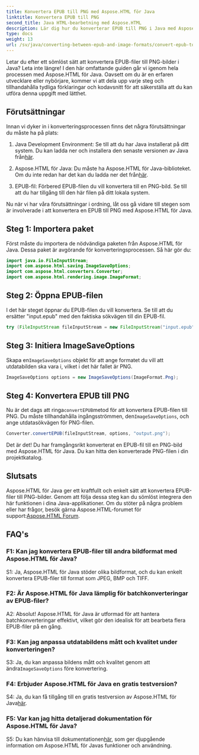 ```yaml
---
title: Konvertera EPUB till PNG med Aspose.HTML för Java
linktitle: Konvertera EPUB till PNG
second_title: Java HTML-bearbetning med Aspose.HTML
description: Lär dig hur du konverterar EPUB till PNG i Java med Aspose.HTML för Java. Steg-för-steg-guide för sömlös konvertering.
type: docs
weight: 13
url: /sv/java/converting-between-epub-and-image-formats/convert-epub-to-png/
---
```

Letar du efter ett sömlöst sätt att konvertera EPUB-filer till PNG-bilder i Java? Leta inte längre! I den här omfattande guiden går vi igenom hela processen med Aspose.HTML för Java. Oavsett om du är en erfaren utvecklare eller nybörjare, kommer vi att dela upp varje steg och tillhandahålla tydliga förklaringar och kodavsnitt för att säkerställa att du kan utföra denna uppgift med lätthet.

## Förutsättningar

Innan vi dyker in i konverteringsprocessen finns det några förutsättningar du måste ha på plats:

1.  Java Development Environment: Se till att du har Java installerat på ditt system. Du kan ladda ner och installera den senaste versionen av Java från[här](https://www.oracle.com/java/technologies/javase-downloads.html).

2. Aspose.HTML för Java: Du måste ha Aspose.HTML för Java-biblioteket. Om du inte redan har det kan du ladda ner det från[här](https://releases.aspose.com/html/java/).

3. EPUB-fil: Förbered EPUB-filen du vill konvertera till en PNG-bild. Se till att du har tillgång till den här filen på ditt lokala system.

Nu när vi har våra förutsättningar i ordning, låt oss gå vidare till stegen som är involverade i att konvertera en EPUB till PNG med Aspose.HTML för Java.

## Steg 1: Importera paket

Först måste du importera de nödvändiga paketen från Aspose.HTML för Java. Dessa paket är avgörande för konverteringsprocessen. Så här gör du:

```java
import java.io.FileInputStream;
import com.aspose.html.saving.ImageSaveOptions;
import com.aspose.html.converters.Converter;
import com.aspose.html.rendering.image.ImageFormat;
```

## Steg 2: Öppna EPUB-filen

I det här steget öppnar du EPUB-filen du vill konvertera. Se till att du ersätter "input.epub" med den faktiska sökvägen till din EPUB-fil.

```java
try (FileInputStream fileInputStream = new FileInputStream("input.epub")) {
```

## Steg 3: Initiera ImageSaveOptions

 Skapa en`ImageSaveOptions` objekt för att ange formatet du vill att utdatabilden ska vara i, vilket i det här fallet är PNG.

```java
ImageSaveOptions options = new ImageSaveOptions(ImageFormat.Png);
```

## Steg 4: Konvertera EPUB till PNG

 Nu är det dags att ringa`convertEPUB`metod för att konvertera EPUB-filen till PNG. Du måste tillhandahålla ingångsströmmen, den`ImageSaveOptions`, och ange utdatasökvägen för PNG-filen.

```java
Converter.convertEPUB(fileInputStream, options, "output.png");
```

Det är det! Du har framgångsrikt konverterat en EPUB-fil till en PNG-bild med Aspose.HTML för Java. Du kan hitta den konverterade PNG-filen i din projektkatalog.

## Slutsats
 Aspose.HTML för Java ger ett kraftfullt och enkelt sätt att konvertera EPUB-filer till PNG-bilder. Genom att följa dessa steg kan du sömlöst integrera den här funktionen i dina Java-applikationer. Om du stöter på några problem eller har frågor, besök gärna Aspose.HTML-forumet för support:[Aspose.HTML Forum](https://forum.aspose.com/).

## FAQ's

### F1: Kan jag konvertera EPUB-filer till andra bildformat med Aspose.HTML för Java?

S1: Ja, Aspose.HTML för Java stöder olika bildformat, och du kan enkelt konvertera EPUB-filer till format som JPEG, BMP och TIFF.

### F2: Är Aspose.HTML för Java lämplig för batchkonverteringar av EPUB-filer?
   
A2: Absolut! Aspose.HTML för Java är utformad för att hantera batchkonverteringar effektivt, vilket gör den idealisk för att bearbeta flera EPUB-filer på en gång.

### F3: Kan jag anpassa utdatabildens mått och kvalitet under konverteringen?

 S3: Ja, du kan anpassa bildens mått och kvalitet genom att ändra`ImageSaveOptions` före konvertering. 

### F4: Erbjuder Aspose.HTML för Java en gratis testversion?

 S4: Ja, du kan få tillgång till en gratis testversion av Aspose.HTML för Java[här](https://releases.aspose.com/).

### F5: Var kan jag hitta detaljerad dokumentation för Aspose.HTML för Java?

 S5: Du kan hänvisa till dokumentationen[här](https://reference.aspose.com/html/java/), som ger djupgående information om Aspose.HTML för Javas funktioner och användning.